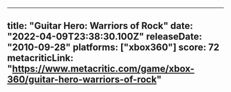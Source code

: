 
---
title: "Guitar Hero: Warriors of Rock"
date: "2022-04-09T23:38:30.100Z"
releaseDate: "2010-09-28"
platforms: ["xbox360"]
score: 72
metacriticLink: "https://www.metacritic.com/game/xbox-360/guitar-hero-warriors-of-rock"
---
